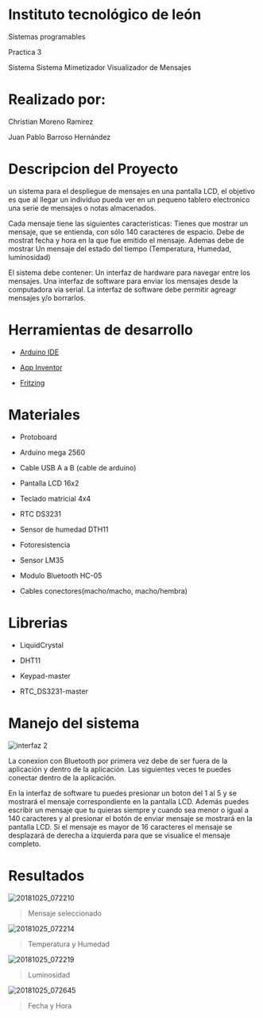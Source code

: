 # Instituto tecnológico de león

Sistemas programables

Practica 3

Sistema Sistema Mimetizador Visualizador de Mensajes

# Realizado por:

Christian Moreno Ramirez

Juan Pablo Barroso Hernández


# Descripcion del Proyecto

un sistema para el despliegue de mensajes en una pantalla LCD, el objetivo es que al
llegar un individuo pueda ver en un pequeno tablero electronico una serie de mensajes o notas almacenados.

Cada mensaje tiene las siguientes caracteristicas:
Tienes que mostrar un mensaje, que se entienda, con sólo 140 caracteres de espacio. 
Debe de mostrat fecha y hora en la que fue emitido el mensaje.
Ademas debe de mostrar Un mensaje del estado del tiempo (Temperatura, Humedad, luminosidad)

El sistema debe contener:
Un interfaz de hardware para navegar entre los mensajes.
Una interfaz de software para enviar los mensajes desde la computadora via serial.
La interfaz de software debe permitir agreagr mensajes y/o borrarlos.

# Herramientas de desarrollo

- [Arduino IDE](https://www.arduino.cc/) 

- [App Inventor](http://appinventor.mit.edu/explore/)

- [Fritzing](http://fritzing.org/home/)


# Materiales 
- Protoboard

- Arduino mega 2560

- Cable USB A a B (cable de arduino)

- Pantalla LCD 16x2

- Teclado matricial 4x4

- RTC DS3231

- Sensor de humedad DTH11

- Fotoresistencia

- Sensor LM35

- Modulo Bluetooth HC-05 

- Cables conectores(macho/macho, macho/hembra)

# Librerias
- LiquidCrystal

- DHT11

- Keypad-master

- RTC_DS3231-master

# Manejo del sistema

![interfaz 2](https://user-images.githubusercontent.com/44387203/47502572-c8df3780-d82d-11e8-8496-956e33b5c0db.png)

La conexion con Bluetooth por primera vez debe de ser fuera de la aplicación y dentro de la aplicación. Las siguientes veces te puedes conectar dentro de la aplicación.

En la interfaz de software tu puedes presionar un boton del 1 al 5 y se mostrará el mensaje correspondiente en la pantalla LCD.
Además puedes escribir un mensaje que tu quieras siempre y cuando sea menor o igual a 140 caracteres y al presionar el botón de enviar mensaje se mostrará en la pantalla LCD. Si el mensaje es mayor de 16 caracteres el mensaje se desplazará de derecha a izquierda para que se visualice el mensaje completo.

# Resultados
![20181025_072210](https://user-images.githubusercontent.com/43175659/47502831-51f66e80-d82e-11e8-9845-f99cb40f64b4.jpg)
> Mensaje seleccionado

![20181025_072214](https://user-images.githubusercontent.com/43175659/47503113-f24c9300-d82e-11e8-9004-4a6589a9c3dd.jpg)
> Temperatura y Humedad

![20181025_072219](https://user-images.githubusercontent.com/43175659/47503134-02647280-d82f-11e8-911a-3e6c06e0ee1d.jpg)
> Luminosidad

![20181025_072645](https://user-images.githubusercontent.com/43175659/47503155-0db79e00-d82f-11e8-8e58-3f2d63d05e74.jpg)
> Fecha y Hora
